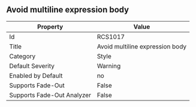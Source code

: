 ## Avoid multiline expression body

Property | Value
--- | --- 
Id | RCS1017
Title | Avoid multiline expression body
Category | Style
Default Severity | Warning
Enabled by Default | no
Supports Fade-Out | False
Supports Fade-Out Analyzer | False
